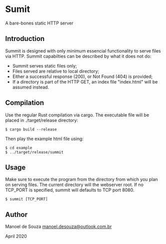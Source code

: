 
# Sumit

A bare-bones static HTTP server


## Introduction

Summit is designed with only minimum essencial functionality to serve files via 
HTTP. Summit capabilties can be described by what it does not do:

 - Summit serves static files only;
 - Files served are relative to local directory;
 - Either a successful response (200), or Not Found (404) is provided;
 - If a directory is part of the HTTP GET, an index file "index.html" will be 
   assumed instead.


## Compilation

Use the regular Rust compilation via cargo. The executable file will be placed 
in ./target/release directory:

    $ cargo build --release


Then play the example html file using: 

    $ cd example
    $ ../target/release/summit


## Usage

Make sure to execute the program from the directory from which you plan on 
serving files. The current directory will the webserver root. If no TCP_PORT is 
specified, summit will defaults to TCP port 8080.

    $ summit [TCP_PORT] 


## Author

Manoel de Souza <manoel.desouza@outlook.com.br>

April 2020
